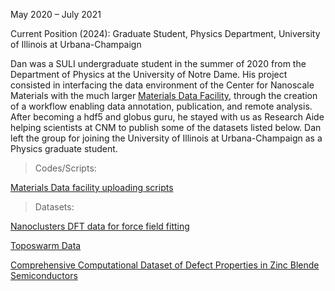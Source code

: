 May 2020 – July 2021

Current Position (2024): Graduate Student, Physics Department, University of Illinois at Urbana-Champaign <a href="https://www.linkedin.com/in/daniel-palmer-6a8788170/"><i class="fa-brands fa-linkedin-in"></i> </a>

Dan was a SULI undergraduate student in the summer of 2020 from the Department of Physics at the University of Notre Dame. His project consisted in interfacing the data environment of the Center for Nanoscale Materials with the much larger <a href="https://doi.org/10.1007/s11837-016-2001-3">Materials Data Facility</a>, through the creation of a workflow enabling data annotation, publication, and remote analysis. After becoming a hdf5 and globus guru, he stayed with us as Research Aide helping scientists at CNM to publish some of the datasets listed below.  Dan left the group for joining the University of Illinois at Urbana-Champaign as a Physics graduate student. 

> Codes/Scripts:

<a href="https://pierretdarancet.github.io/">Materials Data facility uploading scripts</a>

> Datasets:

<a href="https://doi.org/10.18126/rpik-56t4"> Nanoclusters DFT data for force field fitting </a>

<a href="https://doi.org/10.18126/u1jz-bx0a"> Toposwarm Data</a>

<a href="https://doi.org/10.18126/y54d-s03v"> Comprehensive Computational Dataset of Defect Properties in Zinc Blende Semiconductors</a>
